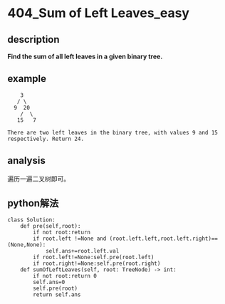 # 404_Sum of Left Leaves_easy

## description

**Find the sum of all left leaves in a given binary tree.**  

## example

```
    3
   / \
  9  20
    /  \
   15   7

There are two left leaves in the binary tree, with values 9 and 15 respectively. Return 24.
```

## analysis

遍历一遍二叉树即可。

## python解法

```
class Solution:
    def pre(self,root):
        if not root:return
        if root.left !=None and (root.left.left,root.left.right)==(None,None):
            self.ans+=root.left.val
        if root.left!=None:self.pre(root.left)
        if root.right!=None:self.pre(root.right)
    def sumOfLeftLeaves(self, root: TreeNode) -> int:
        if not root:return 0
        self.ans=0
        self.pre(root)
        return self.ans
```